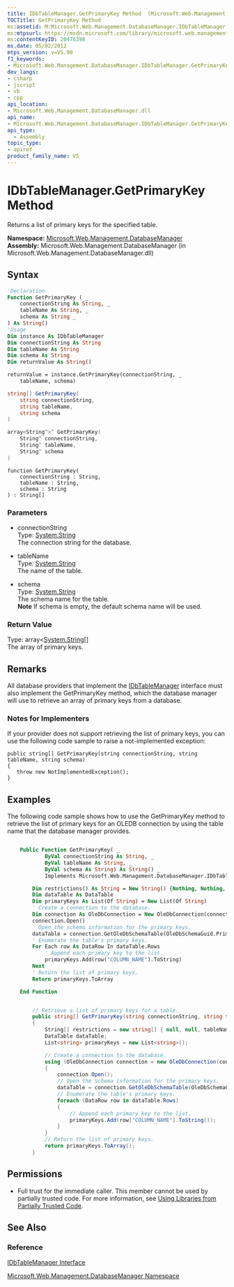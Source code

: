 ```yaml
---
title: IDbTableManager.GetPrimaryKey Method  (Microsoft.Web.Management.DatabaseManager)
TOCTitle: GetPrimaryKey Method
ms:assetid: M:Microsoft.Web.Management.DatabaseManager.IDbTableManager.GetPrimaryKey(System.String,System.String,System.String)
ms:mtpsurl: https://msdn.microsoft.com/library/microsoft.web.management.databasemanager.idbtablemanager.getprimarykey(v=VS.90)
ms:contentKeyID: 20476398
ms.date: 05/02/2012
mtps_version: v=VS.90
f1_keywords:
- Microsoft.Web.Management.DatabaseManager.IDbTableManager.GetPrimaryKey
dev_langs:
- csharp
- jscript
- vb
- cpp
api_location:
- Microsoft.Web.Management.DatabaseManager.dll
api_name:
- Microsoft.Web.Management.DatabaseManager.IDbTableManager.GetPrimaryKey
api_type:
  - Assembly
topic_type:
- apiref
product_family_name: VS
---
```


# IDbTableManager.GetPrimaryKey Method

Returns a list of primary keys for the specified table.

**Namespace:**  [Microsoft.Web.Management.DatabaseManager](microsoft-web-management-databasemanager-namespace.md)  
**Assembly:**  Microsoft.Web.Management.DatabaseManager (in Microsoft.Web.Management.DatabaseManager.dll)

## Syntax

```vb
'Declaration
Function GetPrimaryKey ( _
    connectionString As String, _
    tableName As String, _
    schema As String _
) As String()
'Usage
Dim instance As IDbTableManager
Dim connectionString As String
Dim tableName As String
Dim schema As String
Dim returnValue As String()

returnValue = instance.GetPrimaryKey(connectionString, _
    tableName, schema)
```

```csharp
string[] GetPrimaryKey(
    string connectionString,
    string tableName,
    string schema
)
```

```cpp
array<String^>^ GetPrimaryKey(
    String^ connectionString, 
    String^ tableName, 
    String^ schema
)
```

```jscript
function GetPrimaryKey(
    connectionString : String, 
    tableName : String, 
    schema : String
) : String[]
```

### Parameters

  - connectionString  
    Type: [System.String](https://msdn.microsoft.com/library/s1wwdcbf)  
    The connection string for the database.  

<!-- end list -->

  - tableName  
    Type: [System.String](https://msdn.microsoft.com/library/s1wwdcbf)  
    The name of the table.  

<!-- end list -->

  - schema  
    Type: [System.String](https://msdn.microsoft.com/library/s1wwdcbf)  
    The schema name for the table.  
    **Note**    If schema is empty, the default schema name will be used.  

### Return Value

Type: array\<[System.String](https://msdn.microsoft.com/library/s1wwdcbf)\[\]  
The array of primary keys.  

## Remarks

All database providers that implement the [IDbTableManager](idbtablemanager-interface-microsoft-web-management-databasemanager.md) interface must also implement the GetPrimaryKey method, which the database manager will use to retrieve an array of primary keys from a database.

### 

### Notes for Implementers

If your provider does not support retrieving the list of primary keys, you can use the following code sample to raise a not-implemented exception:

    public string[] GetPrimaryKey(string connectionString, string tableName, string schema)
    {
       throw new NotImplementedException();
    }

## Examples

The following code sample shows how to use the GetPrimaryKey method to retrieve the list of primary keys for an OLEDB connection by using the table name that the database manager provides.

```vb

    Public Function GetPrimaryKey( _
            ByVal connectionString As String, _
            ByVal tableName As String, _
            ByVal schema As String) As String() _
            Implements Microsoft.Web.Management.DatabaseManager.IDbTableManager.GetPrimaryKey

        Dim restrictions() As String = New String() {Nothing, Nothing, tableName}
        Dim dataTable As DataTable
        Dim primaryKeys As List(Of String) = New List(Of String)
        ' Create a connection to the database.
        Dim connection As OleDbConnection = New OleDbConnection(connectionString)
        connection.Open()
        ' Open the schema information for the primary keys.
        dataTable = connection.GetOleDbSchemaTable(OleDbSchemaGuid.Primary_Keys, restrictions)
        ' Enumerate the table's primary keys.
        For Each row As DataRow In dataTable.Rows
            ' Append each primary key to the list.
            primaryKeys.Add(row("COLUMN_NAME").ToString)
        Next
        ' Return the list of primary keys.
        Return primaryKeys.ToArray

    End Function

```

```csharp

        // Retrieve a list of primary keys for a table.
        public string[] GetPrimaryKey(string connectionString, string tableName, string schema)
        {
            String[] restrictions = new string[] { null, null, tableName };
            DataTable dataTable;
            List<string> primaryKeys = new List<string>();

            // Create a connection to the database.
            using (OleDbConnection connection = new OleDbConnection(connectionString))
            {
                connection.Open();
                // Open the schema information for the primary keys.
                dataTable = connection.GetOleDbSchemaTable(OleDbSchemaGuid.Primary_Keys, restrictions);
                // Enumerate the table's primary keys.
                foreach (DataRow row in dataTable.Rows)
                {
                    // Append each primary key to the list.
                    primaryKeys.Add(row["COLUMN_NAME"].ToString());
                }
            }
            // Return the list of primary keys.
            return primaryKeys.ToArray();
        }

```

## Permissions

  - Full trust for the immediate caller. This member cannot be used by partially trusted code. For more information, see [Using Libraries from Partially Trusted Code](https://msdn.microsoft.com/library/8skskf63).

## See Also

### Reference

[IDbTableManager Interface](idbtablemanager-interface-microsoft-web-management-databasemanager.md)

[Microsoft.Web.Management.DatabaseManager Namespace](microsoft-web-management-databasemanager-namespace.md)
